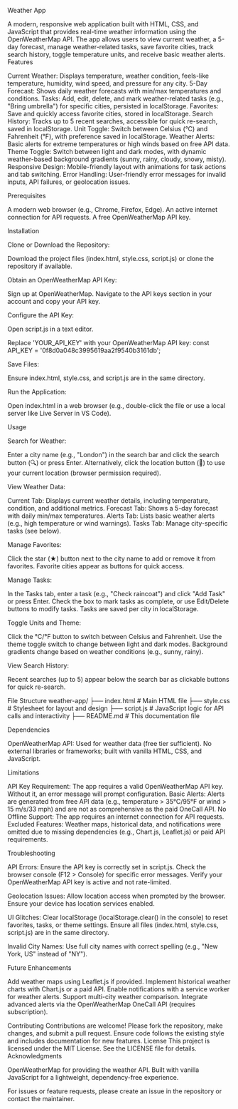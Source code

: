  Weather App


A modern, responsive web application built with HTML, CSS, and JavaScript that provides real-time weather information using the OpenWeatherMap API. The app allows users to view current weather, a 5-day forecast, manage weather-related tasks, save favorite cities, track search history, toggle temperature units, and receive basic weather alerts.
Features

Current Weather: Displays temperature, weather condition, feels-like temperature, humidity, wind speed, and pressure for any city.
5-Day Forecast: Shows daily weather forecasts with min/max temperatures and conditions.
Tasks: Add, edit, delete, and mark weather-related tasks (e.g., "Bring umbrella") for specific cities, persisted in localStorage.
Favorites: Save and quickly access favorite cities, stored in localStorage.
Search History: Tracks up to 5 recent searches, accessible for quick re-search, saved in localStorage.
Unit Toggle: Switch between Celsius (°C) and Fahrenheit (°F), with preference saved in localStorage.
Weather Alerts: Basic alerts for extreme temperatures or high winds based on free API data.
Theme Toggle: Switch between light and dark modes, with dynamic weather-based background gradients (sunny, rainy, cloudy, snowy, misty).
Responsive Design: Mobile-friendly layout with animations for task actions and tab switching.
Error Handling: User-friendly error messages for invalid inputs, API failures, or geolocation issues.

Prerequisites

A modern web browser (e.g., Chrome, Firefox, Edge).
An active internet connection for API requests.
A free OpenWeatherMap API key.

Installation

Clone or Download the Repository:

Download the project files (index.html, style.css, script.js) or clone the repository if available.


Obtain an OpenWeatherMap API Key:

Sign up at OpenWeatherMap.
Navigate to the API keys section in your account and copy your API key.


Configure the API Key:

Open script.js in a text editor.

Replace 'YOUR_API_KEY' with your OpenWeatherMap API key:
const API_KEY = '0f8d0a048c3995619aa2f9540b3161db';




Save Files:

Ensure index.html, style.css, and script.js are in the same directory.


Run the Application:

Open index.html in a web browser (e.g., double-click the file or use a local server like Live Server in VS Code).



Usage

Search for Weather:

Enter a city name (e.g., "London") in the search bar and click the search button (🔍) or press Enter.
Alternatively, click the location button (📍) to use your current location (browser permission required).


View Weather Data:

Current Tab: Displays current weather details, including temperature, condition, and additional metrics.
Forecast Tab: Shows a 5-day forecast with daily min/max temperatures.
Alerts Tab: Lists basic weather alerts (e.g., high temperature or wind warnings).
Tasks Tab: Manage city-specific tasks (see below).


Manage Favorites:

Click the star (★) button next to the city name to add or remove it from favorites.
Favorite cities appear as buttons for quick access.


Manage Tasks:

In the Tasks tab, enter a task (e.g., "Check raincoat") and click "Add Task" or press Enter.
Check the box to mark tasks as complete, or use Edit/Delete buttons to modify tasks.
Tasks are saved per city in localStorage.


Toggle Units and Theme:

Click the °C/°F button to switch between Celsius and Fahrenheit.
Use the theme toggle switch to change between light and dark modes.
Background gradients change based on weather conditions (e.g., sunny, rainy).


View Search History:

Recent searches (up to 5) appear below the search bar as clickable buttons for quick re-search.



File Structure
weather-app/
├── index.html    # Main HTML file
├── style.css     # Stylesheet for layout and design
├── script.js     # JavaScript logic for API calls and interactivity
├── README.md     # This documentation file

Dependencies

OpenWeatherMap API: Used for weather data (free tier sufficient).
No external libraries or frameworks; built with vanilla HTML, CSS, and JavaScript.

Limitations

API Key Requirement: The app requires a valid OpenWeatherMap API key. Without it, an error message will prompt configuration.
Basic Alerts: Alerts are generated from free API data (e.g., temperature > 35°C/95°F or wind > 15 m/s/33 mph) and are not as comprehensive as the paid OneCall API.
No Offline Support: The app requires an internet connection for API requests.
Excluded Features: Weather maps, historical data, and notifications were omitted due to missing dependencies (e.g., Chart.js, Leaflet.js) or paid API requirements.

Troubleshooting

API Errors:
Ensure the API key is correctly set in script.js.
Check the browser console (F12 > Console) for specific error messages.
Verify your OpenWeatherMap API key is active and not rate-limited.


Geolocation Issues:
Allow location access when prompted by the browser.
Ensure your device has location services enabled.


UI Glitches:
Clear localStorage (localStorage.clear() in the console) to reset favorites, tasks, or theme settings.
Ensure all files (index.html, style.css, script.js) are in the same directory.


Invalid City Names:
Use full city names with correct spelling (e.g., "New York, US" instead of "NY").



Future Enhancements

Add weather maps using Leaflet.js if provided.
Implement historical weather charts with Chart.js or a paid API.
Enable notifications with a service worker for weather alerts.
Support multi-city weather comparison.
Integrate advanced alerts via the OpenWeatherMap OneCall API (requires subscription).

Contributing
Contributions are welcome! Please fork the repository, make changes, and submit a pull request. Ensure code follows the existing style and includes documentation for new features.
License
This project is licensed under the MIT License. See the LICENSE file for details.
Acknowledgments

OpenWeatherMap for providing the weather API.
Built with vanilla JavaScript for a lightweight, dependency-free experience.

For issues or feature requests, please create an issue in the repository or contact the maintainer.

